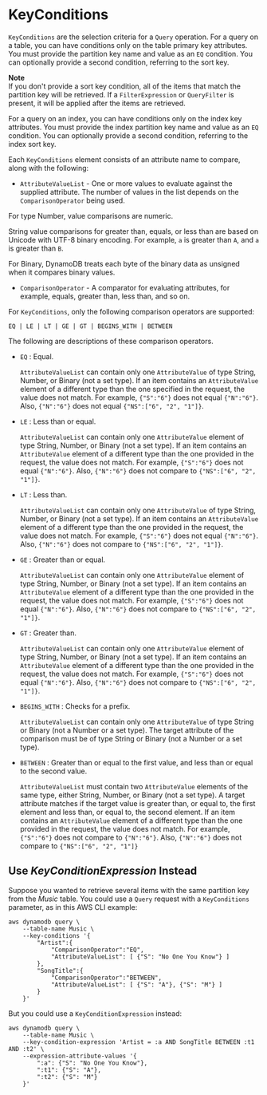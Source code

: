 # KeyConditions<a name="LegacyConditionalParameters.KeyConditions"></a>

`KeyConditions` are the selection criteria for a `Query` operation\. For a query on a table, you can have conditions only on the table primary key attributes\. You must provide the partition key name and value as an `EQ` condition\. You can optionally provide a second condition, referring to the sort key\.

**Note**  
If you don't provide a sort key condition, all of the items that match the partition key will be retrieved\. If a `FilterExpression` or `QueryFilter` is present, it will be applied after the items are retrieved\.

For a query on an index, you can have conditions only on the index key attributes\. You must provide the index partition key name and value as an `EQ` condition\. You can optionally provide a second condition, referring to the index sort key\.

Each `KeyConditions` element consists of an attribute name to compare, along with the following:
+  `AttributeValueList` \- One or more values to evaluate against the supplied attribute\. The number of values in the list depends on the `ComparisonOperator` being used\.

  For type Number, value comparisons are numeric\.

  String value comparisons for greater than, equals, or less than are based on Unicode with UTF\-8 binary encoding\. For example, `a` is greater than `A`, and `a` is greater than `B`\.

  For Binary, DynamoDB treats each byte of the binary data as unsigned when it compares binary values\.
+  `ComparisonOperator` \- A comparator for evaluating attributes, for example, equals, greater than, less than, and so on\.

  For `KeyConditions`, only the following comparison operators are supported:

   `EQ | LE | LT | GE | GT | BEGINS_WITH | BETWEEN` 

  The following are descriptions of these comparison operators\.
  +  `EQ` : Equal\. 

     `AttributeValueList` can contain only one `AttributeValue` of type String, Number, or Binary \(not a set type\)\. If an item contains an `AttributeValue` element of a different type than the one specified in the request, the value does not match\. For example, `{"S":"6"}` does not equal `{"N":"6"}`\. Also, `{"N":"6"}` does not equal `{"NS":["6", "2", "1"]}`\.
  +  `LE` : Less than or equal\. 

     `AttributeValueList` can contain only one `AttributeValue` element of type String, Number, or Binary \(not a set type\)\. If an item contains an `AttributeValue` element of a different type than the one provided in the request, the value does not match\. For example, `{"S":"6"}` does not equal `{"N":"6"}`\. Also, `{"N":"6"}` does not compare to `{"NS":["6", "2", "1"]}`\.
  +  `LT` : Less than\. 

     `AttributeValueList` can contain only one `AttributeValue` of type String, Number, or Binary \(not a set type\)\. If an item contains an `AttributeValue` element of a different type than the one provided in the request, the value does not match\. For example, `{"S":"6"}` does not equal `{"N":"6"}`\. Also, `{"N":"6"}` does not compare to `{"NS":["6", "2", "1"]}`\.
  +  `GE` : Greater than or equal\. 

     `AttributeValueList` can contain only one `AttributeValue` element of type String, Number, or Binary \(not a set type\)\. If an item contains an `AttributeValue` element of a different type than the one provided in the request, the value does not match\. For example, `{"S":"6"}` does not equal `{"N":"6"}`\. Also, `{"N":"6"}` does not compare to `{"NS":["6", "2", "1"]}`\.
  +  `GT` : Greater than\. 

     `AttributeValueList` can contain only one `AttributeValue` element of type String, Number, or Binary \(not a set type\)\. If an item contains an `AttributeValue` element of a different type than the one provided in the request, the value does not match\. For example, `{"S":"6"}` does not equal `{"N":"6"}`\. Also, `{"N":"6"}` does not compare to `{"NS":["6", "2", "1"]}`\.
  +  `BEGINS_WITH` : Checks for a prefix\. 

     `AttributeValueList` can contain only one `AttributeValue` of type String or Binary \(not a Number or a set type\)\. The target attribute of the comparison must be of type String or Binary \(not a Number or a set type\)\.
  +  `BETWEEN` : Greater than or equal to the first value, and less than or equal to the second value\. 

     `AttributeValueList` must contain two `AttributeValue` elements of the same type, either String, Number, or Binary \(not a set type\)\. A target attribute matches if the target value is greater than, or equal to, the first element and less than, or equal to, the second element\. If an item contains an `AttributeValue` element of a different type than the one provided in the request, the value does not match\. For example, `{"S":"6"}` does not compare to `{"N":"6"}`\. Also, `{"N":"6"}` does not compare to `{"NS":["6", "2", "1"]}` 

## Use *KeyConditionExpression* Instead<a name="w60aac42c23c25c13"></a>

Suppose you wanted to retrieve several items with the same partition key from the *Music* table\. You could use a `Query` request with a `KeyConditions` parameter, as in this AWS CLI example:

```
aws dynamodb query \
    --table-name Music \
    --key-conditions '{
        "Artist":{
            "ComparisonOperator":"EQ",
            "AttributeValueList": [ {"S": "No One You Know"} ]
        },
        "SongTitle":{
            "ComparisonOperator":"BETWEEN",
            "AttributeValueList": [ {"S": "A"}, {"S": "M"} ]
        }
    }'
```

But you could use a `KeyConditionExpression` instead:

```
aws dynamodb query \
    --table-name Music \
    --key-condition-expression 'Artist = :a AND SongTitle BETWEEN :t1 AND :t2' \
    --expression-attribute-values '{
        ":a": {"S": "No One You Know"}, 
        ":t1": {"S": "A"}, 
        ":t2": {"S": "M"}
    }'
```